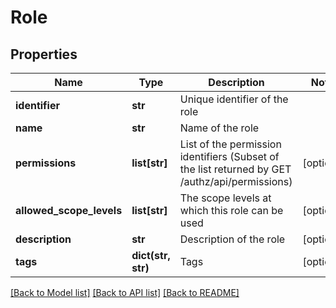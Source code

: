 # Role

## Properties
Name | Type | Description | Notes
------------ | ------------- | ------------- | -------------
**identifier** | **str** | Unique identifier of the role | 
**name** | **str** | Name of the role | 
**permissions** | **list[str]** | List of the permission identifiers (Subset of the list returned by GET /authz/api/permissions) | [optional] 
**allowed_scope_levels** | **list[str]** | The scope levels at which this role can be used | [optional] 
**description** | **str** | Description of the role | [optional] 
**tags** | **dict(str, str)** | Tags | [optional] 

[[Back to Model list]](../README.md#documentation-for-models) [[Back to API list]](../README.md#documentation-for-api-endpoints) [[Back to README]](../README.md)

